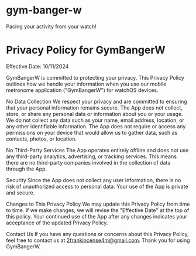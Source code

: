 # gym-banger-w

Pacing your activity from your watch!

# Privacy Policy for GymBangerW

Effective Date: 16/11/2024

GymBangerW is committed to protecting your privacy. This Privacy Policy outlines how we handle your information when you use our mobile metronome application ("GymBangerW") for watchOS devices.

No Data Collection We respect your privacy and are committed to ensuring that your personal information remains secure. The App does not collect, store, or share any personal data or information about you or your usage. We do not collect any data such as your name, email address, location, or any other identifiable information. The App does not require or access any permissions on your device that would allow us to gather data, such as contacts, photos, or location.

No Third-Party Services The App operates entirely offline and does not use any third-party analytics, advertising, or tracking services. This means there are no third-party companies involved in the collection of data through the App.

Security Since the App does not collect any user information, there is no risk of unauthorized access to personal data. Your use of the App is private and secure.

Changes to This Privacy Policy We may update this Privacy Policy from time to time. If we make changes, we will revise the "Effective Date" at the top of this policy. Your continued use of the App after any changes indicates your acceptance of the updated Privacy Policy.

Contact Us If you have any questions or concerns about this Privacy Policy, feel free to contact us at 2frankincense4m@gmail.com.
Thank you for using GymBangerW.
